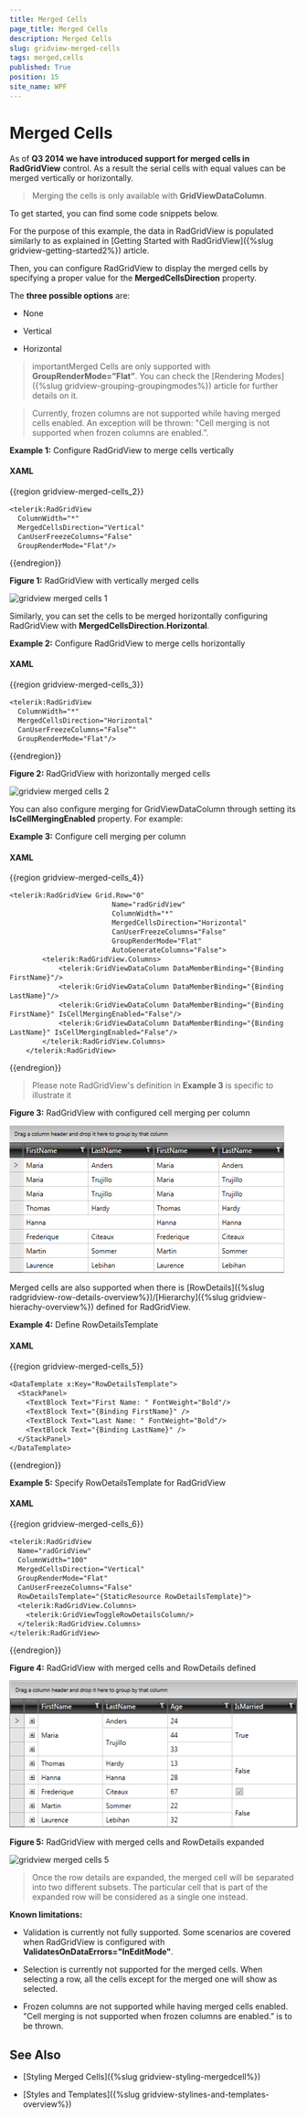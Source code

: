 ```yaml
---
title: Merged Cells
page_title: Merged Cells
description: Merged Cells
slug: gridview-merged-cells
tags: merged,cells
published: True
position: 15
site_name: WPF
---
```


# Merged Cells


As of __Q3 2014 we have introduced support for merged cells in RadGridView__ control. As a result the serial cells with equal values can be merged vertically or horizontally.
    
>Merging the cells is only available with __GridViewDataColumn__.
          

To get started, you can find some code snippets below.

For the purpose of this example, the data in RadGridView is populated similarly to as explained in [Getting Started with RadGridView]({%slug gridview-getting-started2%}) article.
        

Then, you can configure RadGridView to display the merged cells by specifying a proper value for the __MergedCellsDirection__ property.
        

The __three possible options__ are:
        

* None
            

* Vertical
            

* Horizontal
            

>importantMerged Cells are only supported with __GroupRenderMode=”Flat”__. You can check the [Rendering Modes]({%slug gridview-grouping-groupingmodes%}) article for further details on it.
          

>Currently, frozen columns are not supported while having merged cells enabled. An exception will be thrown: "Cell merging is not supported when frozen columns are enabled.”.
          

__Example 1:__ Configure RadGridView to merge cells vertically
      
#### __XAML__

{{region gridview-merged-cells_2}}

	<telerik:RadGridView
	  ColumnWidth="*"
	  MergedCellsDirection="Vertical"
	  CanUserFreezeColumns="False"
	  GroupRenderMode="Flat"/>
{{endregion}}


__Figure 1:__ RadGridView with vertically merged cells

![gridview merged cells 1](images/gridview_merged_cells_1.png)

Similarly, you can set the cells to be merged horizontally configuring RadGridView with __MergedCellsDirection.Horizontal__.
        

__Example 2:__ Configure RadGridView to merge cells horizontally
        
#### __XAML__

{{region gridview-merged-cells_3}}

	<telerik:RadGridView
	  ColumnWidth="*"
	  MergedCellsDirection="Horizontal"
	  CanUserFreezeColumns="False”"
	  GroupRenderMode="Flat"/>
{{endregion}}


__Figure 2:__ RadGridView with horizontally merged cells

![gridview merged cells 2](images/gridview_merged_cells_2.png)

You can also configure merging for GridViewDataColumn through setting its __IsCellMergingEnabled__ property. For example:
        

__Example 3:__ Configure cell merging per column
        
#### __XAML__

{{region gridview-merged-cells_4}}

	<telerik:RadGridView Grid.Row="0" 
                             Name="radGridView" 
							 ColumnWidth="*" 
							 MergedCellsDirection="Horizontal"   
                             CanUserFreezeColumns="False"
							 GroupRenderMode="Flat"
                             AutoGenerateColumns="False">
            <telerik:RadGridView.Columns>
                <telerik:GridViewDataColumn DataMemberBinding="{Binding FirstName}"/>
                <telerik:GridViewDataColumn DataMemberBinding="{Binding LastName}"/>
                <telerik:GridViewDataColumn DataMemberBinding="{Binding FirstName}" IsCellMergingEnabled="False"/>
                <telerik:GridViewDataColumn DataMemberBinding="{Binding LastName}" IsCellMergingEnabled="False"/>
            </telerik:RadGridView.Columns>
        </telerik:RadGridView>
{{endregion}}

>Please note RadGridView's definition in __Example 3__ is specific to illustrate it

__Figure 3:__ RadGridView with configured cell merging per column

![gridview merged cells 3](images/gridview_merged_cells_3.png)

Merged cells are also supported when there is [RowDetails]({%slug radgridview-row-details-overview%})/[Hierarchy]({%slug gridview-hierachy-overview%}) defined for RadGridView.

__Example 4:__ Define RowDetailsTemplate
        
#### __XAML__

{{region gridview-merged-cells_5}}

	<DataTemplate x:Key="RowDetailsTemplate">
	  <StackPanel>
	    <TextBlock Text="First Name: " FontWeight="Bold"/>
	    <TextBlock Text="{Binding FirstName}" />
	    <TextBlock Text="Last Name: " FontWeight="Bold"/>
	    <TextBlock Text="{Binding LastName}" />
	  </StackPanel>
	</DataTemplate>
{{endregion}}

__Example 5:__ Specify RowDetailsTemplate for RadGridView

#### __XAML__

{{region gridview-merged-cells_6}}

	<telerik:RadGridView
	  Name="radGridView"
	  ColumnWidth="100"
	  MergedCellsDirection="Vertical"
	  GroupRenderMode="Flat"
	  CanUserFreezeColumns="False"
	  RowDetailsTemplate="{StaticResource RowDetailsTemplate}">
	  <telerik:RadGridView.Columns>
	    <telerik:GridViewToggleRowDetailsColumn/>
	  </telerik:RadGridView.Columns>
	</telerik:RadGridView>
{{endregion}}

__Figure 4:__ RadGridView with merged cells and RowDetails defined

![gridview merged cells 4](images/gridview_merged_cells_4.png)

__Figure 5:__ RadGridView with merged cells and RowDetails expanded

![gridview merged cells 5](images/gridview_merged_cells_5.png)

>Once the row details are expanded, the merged cell will be separated into two different subsets. The particular cell that is part of the expanded row will be considered as a single one instead.
          
__Known limitations:__
* Validation is currently not fully supported. Some scenarios are covered when RadGridView is configured with __ValidatesOnDataErrors="InEditMode"__.

* Selection is currently not supported for the merged cells. When selecting a row, all the cells except for the merged one will show as selected.

* Frozen columns are not supported while having merged cells enabled. "Cell merging is not supported when frozen columns are enabled.” is to be thrown.

## See Also

* [Styling Merged Cells]({%slug gridview-styling-mergedcell%})

* [Styles and Templates]({%slug gridview-stylines-and-templates-overview%})
        
